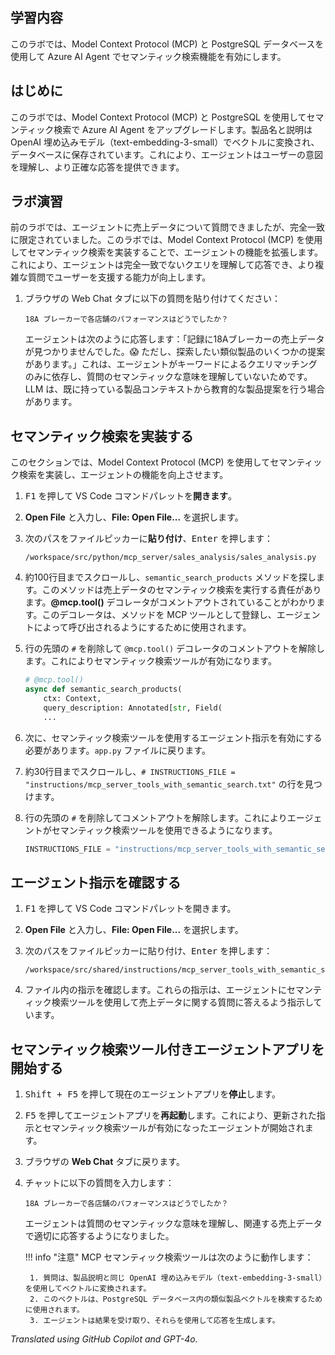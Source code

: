 ## 学習内容

このラボでは、Model Context Protocol (MCP) と PostgreSQL データベースを使用して Azure AI Agent でセマンティック検索機能を有効にします。

## はじめに

このラボでは、Model Context Protocol (MCP) と PostgreSQL を使用してセマンティック検索で Azure AI Agent をアップグレードします。製品名と説明は OpenAI 埋め込みモデル（text-embedding-3-small）でベクトルに変換され、データベースに保存されています。これにより、エージェントはユーザーの意図を理解し、より正確な応答を提供できます。

## ラボ演習

前のラボでは、エージェントに売上データについて質問できましたが、完全一致に限定されていました。このラボでは、Model Context Protocol (MCP) を使用してセマンティック検索を実装することで、エージェントの機能を拡張します。これにより、エージェントは完全一致でないクエリを理解して応答でき、より複雑な質問でユーザーを支援する能力が向上します。

1. ブラウザの Web Chat タブに以下の質問を貼り付けてください：

    ```text
    18A ブレーカーで各店舗のパフォーマンスはどうでしたか？
    ```

    エージェントは次のように応答します：「記録に18Aブレーカーの売上データが見つかりませんでした。😱 ただし、探索したい類似製品のいくつかの提案があります。」これは、エージェントがキーワードによるクエリマッチングのみに依存し、質問のセマンティックな意味を理解していないためです。LLM は、既に持っている製品コンテキストから教育的な製品提案を行う場合があります。

## セマンティック検索を実装する

このセクションでは、Model Context Protocol (MCP) を使用してセマンティック検索を実装し、エージェントの機能を向上させます。

1. <kbd>F1</kbd> を押して VS Code コマンドパレットを**開きます**。
2. **Open File** と入力し、**File: Open File...** を選択します。
3. 次のパスをファイルピッカーに**貼り付け**、<kbd>Enter</kbd> を押します：

    ```text
    /workspace/src/python/mcp_server/sales_analysis/sales_analysis.py
    ```

4. 約100行目までスクロールし、`semantic_search_products` メソッドを探します。このメソッドは売上データのセマンティック検索を実行する責任があります。**@mcp.tool()** デコレータがコメントアウトされていることがわかります。このデコレータは、メソッドを MCP ツールとして登録し、エージェントによって呼び出されるようにするために使用されます。

5. 行の先頭の `#` を削除して `@mcp.tool()` デコレータのコメントアウトを解除します。これによりセマンティック検索ツールが有効になります。

    ```python
    # @mcp.tool()
    async def semantic_search_products(
        ctx: Context,
        query_description: Annotated[str, Field(
        ...
    ```

6. 次に、セマンティック検索ツールを使用するエージェント指示を有効にする必要があります。`app.py` ファイルに戻ります。
7. 約30行目までスクロールし、`# INSTRUCTIONS_FILE = "instructions/mcp_server_tools_with_semantic_search.txt"` の行を見つけます。
8. 行の先頭の `#` を削除してコメントアウトを解除します。これによりエージェントがセマンティック検索ツールを使用できるようになります。

    ```python
    INSTRUCTIONS_FILE = "instructions/mcp_server_tools_with_semantic_search.txt"
    ```

## エージェント指示を確認する

1. <kbd>F1</kbd> を押して VS Code コマンドパレットを開きます。
2. **Open File** と入力し、**File: Open File...** を選択します。
3. 次のパスをファイルピッカーに貼り付け、<kbd>Enter</kbd> を押します：

    ```text
    /workspace/src/shared/instructions/mcp_server_tools_with_semantic_search.txt
    ```

4. ファイル内の指示を確認します。これらの指示は、エージェントにセマンティック検索ツールを使用して売上データに関する質問に答えるよう指示しています。

## セマンティック検索ツール付きエージェントアプリを開始する

1. <kbd>Shift + F5</kbd> を押して現在のエージェントアプリを**停止**します。
2. <kbd>F5</kbd> を押してエージェントアプリを**再起動**します。これにより、更新された指示とセマンティック検索ツールが有効になったエージェントが開始されます。
3. ブラウザの **Web Chat** タブに戻ります。
4. チャットに以下の質問を入力します：

    ```text
    18A ブレーカーで各店舗のパフォーマンスはどうでしたか？
    ```

    エージェントは質問のセマンティックな意味を理解し、関連する売上データで適切に応答するようになりました。

    !!! info "注意"
        MCP セマンティック検索ツールは次のように動作します：

        1. 質問は、製品説明と同じ OpenAI 埋め込みモデル（text-embedding-3-small）を使用してベクトルに変換されます。
        2. このベクトルは、PostgreSQL データベース内の類似製品ベクトルを検索するために使用されます。
        3. エージェントは結果を受け取り、それらを使用して応答を生成します。

*Translated using GitHub Copilot and GPT-4o.*
